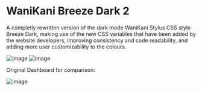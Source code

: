 # WaniKani Breeze Dark 2
 A completly rewritten version of the dark mode WaniKani Stylus CSS style Breeze Dark, making use of the new CSS variables that have been added by the website developers, improving consistency and code readability, and adding more user customizability to the colours.

![image](https://github.com/leohumnew/wanikani-breeze-dark-2/assets/39741041/c4a7de28-4a0a-40f7-9cef-e58d2b1cbeea)
![image](https://github.com/leohumnew/wanikani-breeze-dark-2/assets/39741041/6150c4c7-ac3f-47dd-a79d-bfb89b9cb0ce)

Original Dashboard for comparison:

![image](https://github.com/leohumnew/wanikani-breeze-dark-2/assets/39741041/3d8327ac-ca11-4577-b95b-9b698ab703b8)
